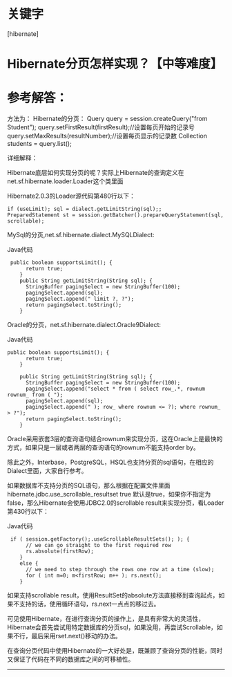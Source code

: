 # 关键字

\[hibernate\]

# Hibernate分页怎样实现？【中等难度】  

# 参考解答：

方法为： 
Hibernate的分页：
Query query = session.createQuery("from Student"); 
query.setFirstResult(firstResult);//设置每页开始的记录号 
query.setMaxResults(resultNumber);//设置每页显示的记录数 
Collection students = query.list(); 


详细解释：

Hibernate底层如何实现分页的呢？实际上Hibernate的查询定义在net.sf.hibernate.loader.Loader这个类里面

Hibernate2.0.3的Loader源代码第480行以下： 

```
if (useLimit); sql = dialect.getLimitString(sql);;        
PreparedStatement st = session.getBatcher().prepareQueryStatement(sql, scrollable);
```


MySql的分页,net.sf.hibernate.dialect.MySQLDialect:

Java代码  
   
```
 public boolean supportsLimit(); {  
      return true;  
    }  
    public String getLimitString(String sql); {  
      StringBuffer pagingSelect = new StringBuffer(100);  
      pagingSelect.append(sql);  
      pagingSelect.append(" limit ?, ?");  
      return pagingSelect.toString(); 
    }  

```
Oracle的分页，net.sf.hibernate.dialect.Oracle9Dialect:

Java代码  


```
public boolean supportsLimit(); {  
      return true;  
    }  
      
    public String getLimitString(String sql); {  
      StringBuffer pagingSelect = new StringBuffer(100); 
      pagingSelect.append("select * from ( select row_.*, rownum rownum_ from ( ");  
      pagingSelect.append(sql);  
      pagingSelect.append(" ); row_ where rownum <= ?); where rownum_ > ?");  
      return pagingSelect.toString();  
    }  

```
Oracle采用嵌套3层的查询语句结合rownum来实现分页，这在Oracle上是最快的方式，如果只是一层或者两层的查询语句的rownum不能支持order by。

除此之外，Interbase，PostgreSQL，HSQL也支持分页的sql语句，在相应的Dialect里面，大家自行参考。

如果数据库不支持分页的SQL语句，那么根据在配置文件里面
hibernate.jdbc.use_scrollable_resultset true
默认是true，如果你不指定为false，那么Hibernate会使用JDBC2.0的scrollable result来实现分页，看Loader第430行以下：


Java代码  

   

```
 if ( session.getFactory();.useScrollableResultSets(); ); {  
      // we can go straight to the first required row  
      rs.absolute(firstRow);  
    }  
    else {  
      // we need to step through the rows one row at a time (slow);  
      for ( int m=0; m<firstRow; m++ ); rs.next();  
    }  
```


如果支持scrollable result，使用ResultSet的absolute方法直接移到查询起点，如果不支持的话，使用循环语句，rs.next一点点的移过去。

可见使用Hibernate，在进行查询分页的操作上，是具有非常大的灵活性，Hibernate会首先尝试用特定数据库的分页sql，如果没用，再尝试Scrollable，如果不行，最后采用rset.next()移动的办法。

在查询分页代码中使用Hibernate的一大好处是，既兼顾了查询分页的性能，同时又保证了代码在不同的数据库之间的可移植性。

---




 


